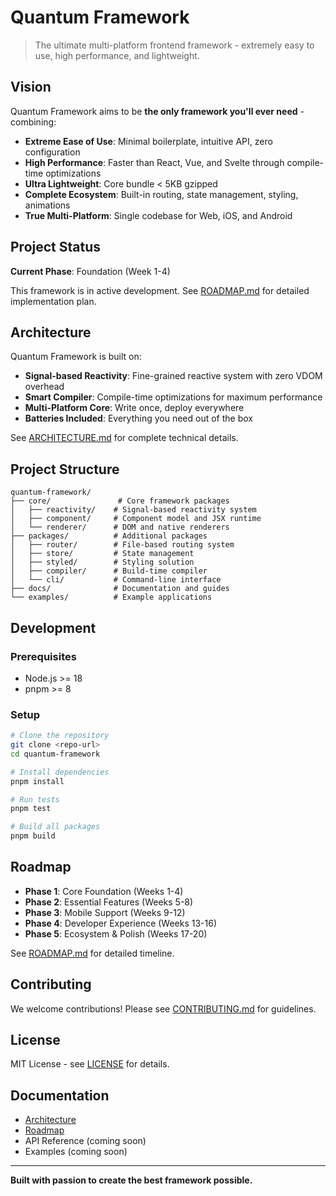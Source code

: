 # Quantum Framework

> The ultimate multi-platform frontend framework - extremely easy to use, high performance, and lightweight.

## Vision

Quantum Framework aims to be **the only framework you'll ever need** - combining:

- **Extreme Ease of Use**: Minimal boilerplate, intuitive API, zero configuration
- **High Performance**: Faster than React, Vue, and Svelte through compile-time optimizations
- **Ultra Lightweight**: Core bundle < 5KB gzipped
- **Complete Ecosystem**: Built-in routing, state management, styling, animations
- **True Multi-Platform**: Single codebase for Web, iOS, and Android

## Project Status

**Current Phase**: Foundation (Week 1-4)

This framework is in active development. See [ROADMAP.md](./docs/ROADMAP.md) for detailed implementation plan.

## Architecture

Quantum Framework is built on:

- **Signal-based Reactivity**: Fine-grained reactive system with zero VDOM overhead
- **Smart Compiler**: Compile-time optimizations for maximum performance
- **Multi-Platform Core**: Write once, deploy everywhere
- **Batteries Included**: Everything you need out of the box

See [ARCHITECTURE.md](./docs/ARCHITECTURE.md) for complete technical details.

## Project Structure

```
quantum-framework/
├── core/               # Core framework packages
│   ├── reactivity/    # Signal-based reactivity system
│   ├── component/     # Component model and JSX runtime
│   └── renderer/      # DOM and native renderers
├── packages/          # Additional packages
│   ├── router/        # File-based routing system
│   ├── store/         # State management
│   ├── styled/        # Styling solution
│   ├── compiler/      # Build-time compiler
│   └── cli/           # Command-line interface
├── docs/              # Documentation and guides
└── examples/          # Example applications
```

## Development

### Prerequisites

- Node.js >= 18
- pnpm >= 8

### Setup

```bash
# Clone the repository
git clone <repo-url>
cd quantum-framework

# Install dependencies
pnpm install

# Run tests
pnpm test

# Build all packages
pnpm build
```

## Roadmap

- **Phase 1**: Core Foundation (Weeks 1-4)
- **Phase 2**: Essential Features (Weeks 5-8)
- **Phase 3**: Mobile Support (Weeks 9-12)
- **Phase 4**: Developer Experience (Weeks 13-16)
- **Phase 5**: Ecosystem & Polish (Weeks 17-20)

See [ROADMAP.md](./docs/ROADMAP.md) for detailed timeline.

## Contributing

We welcome contributions! Please see [CONTRIBUTING.md](./CONTRIBUTING.md) for guidelines.

## License

MIT License - see [LICENSE](./LICENSE) for details.

## Documentation

- [Architecture](./docs/ARCHITECTURE.md)
- [Roadmap](./docs/ROADMAP.md)
- API Reference (coming soon)
- Examples (coming soon)

---

**Built with passion to create the best framework possible.**
